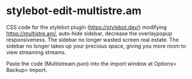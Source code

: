 # stylebot-edit-multistre.am
  CSS code for the stylebot plugin (https://stylebot.dev/) modifying https://multistre.am/, auto-hide sidebar, decrease the overlaypopup responsiveness. The sidebar no longer wasted screen real estate.  The sidebar no longer takes up your precious space, giving you more room to view streaming streams.
  
Paste the code (Multistream.json) into the import window at
Options> Backup> Import.
